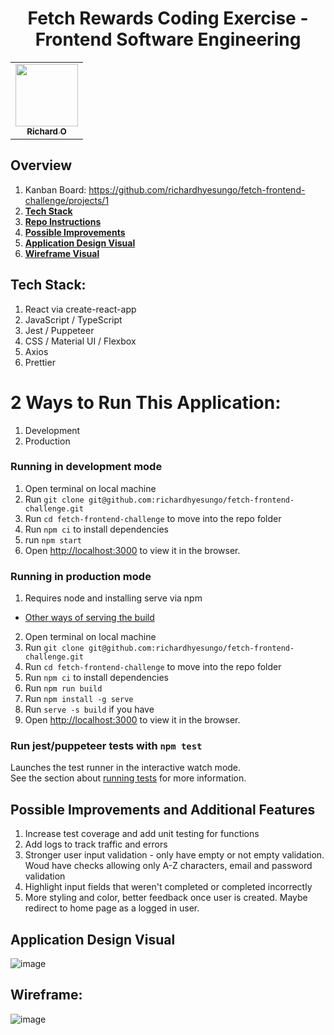 <h1 align="center">Fetch Rewards Coding Exercise - Frontend Software Engineering</h1>

<table align="center">
  <tr>
    <td align="center"><a href="https://github.com/richardhyesungo"><img src="https://avatars.githubusercontent.com/u/18966944?v=4" width="100px;" alt=""/><br /><sub><b>Richard O</b></sub></a><br /></td>
  </tr>
</table>

## Overview
1. Kanban Board: https://github.com/richardhyesungo/fetch-frontend-challenge/projects/1
2. [**Tech Stack**](#tech-stack)
3. [**Repo Instructions**](#2-ways-to-run-this-application)
4. [**Possible Improvements**](#possible-improvements-and-additional-features)
5. [**Application Design Visual**](#application-design-visual)
6. [**Wireframe Visual**](#wireframe)

## Tech Stack:
1. React via create-react-app
2. JavaScript / TypeScript
3. Jest / Puppeteer
4. CSS / Material UI / Flexbox
5. Axios
6. Prettier

# 2 Ways to Run This Application:
1. Development
2. Production

### Running in development mode
1. Open terminal on local machine
2. Run `git clone git@github.com:richardhyesungo/fetch-frontend-challenge.git`
3. Run `cd fetch-frontend-challenge` to move into the repo folder
4. Run `npm ci` to install dependencies
5. run `npm start`
6. Open [http://localhost:3000](http://localhost:3000) to view it in the browser.

### Running in production mode
1. Requires node and installing serve via npm
 - [Other ways of serving the build](https://create-react-app.dev/docs/deployment/)
2. Open terminal on local machine
3. Run `git clone git@github.com:richardhyesungo/fetch-frontend-challenge.git`
4. Run `cd fetch-frontend-challenge` to move into the repo folder
5. Run `npm ci` to install dependencies
6. Run `npm run build`
7. Run `npm install -g serve`
8. Run `serve -s build` if you have 
9. Open [http://localhost:3000](http://localhost:3000) to view it in the browser.

### Run jest/puppeteer tests with `npm test`

Launches the test runner in the interactive watch mode.\
See the section about [running tests](https://facebook.github.io/create-react-app/docs/running-tests) for more information.

## Possible Improvements and Additional Features
1. Increase test coverage and add unit testing for functions
2. Add logs to track traffic and errors
3. Stronger user input validation - only have empty or not empty validation. Woud have checks allowing only A-Z characters, email and password validation
4. Highlight input fields that weren't completed or completed incorrectly
5. More styling and color, better feedback once user is created. Maybe redirect to home page as a logged in user.

## Application Design Visual
![image](https://user-images.githubusercontent.com/18966944/152452278-18b00866-fec1-4b88-80bd-497cf6f73de0.png)
## Wireframe:
![image](https://user-images.githubusercontent.com/18966944/151830661-d737e4e7-92f3-49df-9105-24d900cf0782.png)

